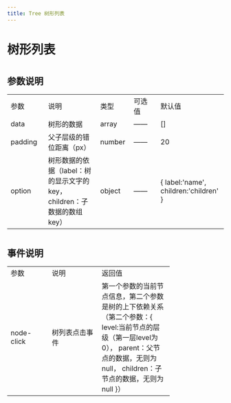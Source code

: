 ```yaml
---
title: Tree 树形列表
---
```


# 树形列表 

<ClientOnly>
  <tree-demo></tree-demo>
</ClientOnly>

#
<h2>参数说明</h2> 
<table width="100%">
    <tr>
        <td width="120">
                参数
        </td>
        <td width="250">
                说明
        </td>
        <td width="80">
                类型
        </td>
        <td width="120">
                可选值
        </td>
        <td width="160">
                默认值
        </td>
    </tr>
    <tr>
        <td>
                data
        </td>
        <td>
                树形的数据
        </td>
        <td>
                array
        </td>
        <td>
                ——
        </td>
        <td>
               []
        </td>
    </tr>
    <tr>
        <td>
                padding
        </td>
        <td>
                父子层级的错位距离（px）
        </td>
        <td>
                number
        </td>
        <td>
                ——
        </td>
        <td>
               20
        </td>
    </tr>
    <tr>
        <td>
                option
        </td>
        <td>
                树形数据的依据（label：树的显示文字的key，children：子数据的数组key）
        </td>
        <td>
                object
        </td>
        <td>
                ——
        </td>
        <td>
            {
              label:'name',
              children:'children'
            }
        </td>
    </tr>

</table>



#

<h2>事件说明</h2> 
<table width="100%">
    <tr>
        <td  width="80">
                参数
        </td>
        <td width="100">
                说明
        </td>
        <td width="150">
                返回值
        </td>
    </tr>
    <tr>
        <td >
                node-click
        </td>
        <td >
                树列表点击事件
        </td>
        <td >
                第一个参数的当前节点信息，第二个参数是树的上下依赖关系 （第二个参数：{
                    level:当前节点的层级（第一层level为0），
                    parent：父节点的数据，无则为null，
                    children：子节点的数据，无则为null
                }）
        </td>
    </tr>
  
    
</table>